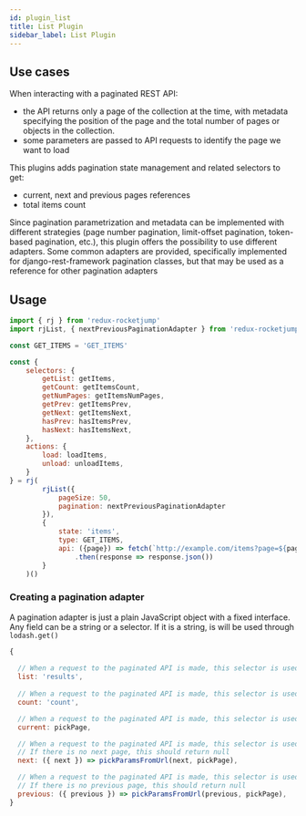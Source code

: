 ```yaml
---
id: plugin_list
title: List Plugin
sidebar_label: List Plugin
---
```

## Use cases

When interacting with a paginated REST API:

- the API returns only a page of the collection at the time, with metadata specifying the position of the page and the total number of pages or objects in the collection.
- some parameters are passed to API requests to identify the page we want to load

This plugins adds pagination state management and related selectors to get:
- current, next and previous pages references
- total items count

Since pagination parametrization and metadata can be implemented with different strategies (page number pagination, limit-offset pagination, token-based pagination, etc.),
this plugin offers the possibility to use different adapters.
Some common adapters are provided, specifically implemented for django-rest-framework pagination classes, but that may be used as a reference for other pagination adapters

## Usage

```js
import { rj } from 'redux-rocketjump'
import rjList, { nextPreviousPaginationAdapter } from 'redux-rocketjump/plugins/list' 

const GET_ITEMS = 'GET_ITEMS'

const {
    selectors: {
        getList: getItems,
        getCount: getItemsCount,
        getNumPages: getItemsNumPages,
        getPrev: getItemsPrev,
        getNext: getItemsNext,
        hasPrev: hasItemsPrev,
        hasNext: hasItemsNext,
    },
    actions: {
        load: loadItems,
        unload: unloadItems,
    }
} = rj(
        rjList({
            pageSize: 50,
            pagination: nextPreviousPaginationAdapter
        }),
        {
            state: 'items',
            type: GET_ITEMS,
            api: ({page}) => fetch(`http://example.com/items?page=${page}`)
                .then(response => response.json())
        }
    )()

```


### Creating a pagination adapter
A pagination adapter is just a plain JavaScript object with a fixed interface. Any field can be a string or a selector. If it is a string, is will be used through `lodash.get()`

```js
{
  
  // When a request to the paginated API is made, this selector is used to extract actual data from response
  list: 'results',
  
  // When a request to the paginated API is made, this selector is used to extract the number of data elements contained in the response
  count: 'count',

  // When a request to the paginated API is made, this selector is used to determine the number of the loaded page 
  current: pickPage,

  // When a request to the paginated API is made, this selector is used to extract the params to pass to the request to load the next page
  // If there is no next page, this should return null
  next: ({ next }) => pickParamsFromUrl(next, pickPage),

  // When a request to the paginated API is made, this selector is used to extract the params to pass to the request to load the previous page
  // If there is no previous page, this should return null
  previous: ({ previous }) => pickParamsFromUrl(previous, pickPage),
}
```

